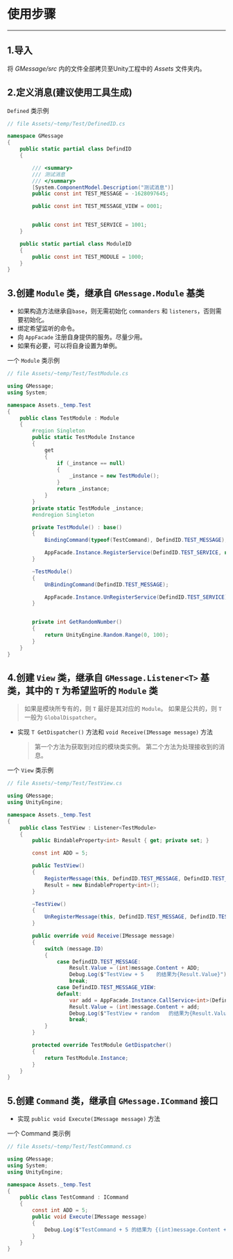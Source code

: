 # 使用步骤
---


## 1.导入
将 *GMessage/src* 内的文件全部拷贝至Unity工程中的 *Assets* 文件夹内。


## 2.定义消息(建议使用工具生成)

`Defined` 类示例
``` csharp
// file Assets/~temp/Test/DefinedID.cs

namespace GMessage
{
    public static partial class DefindID
    {

        /// <summary>
        /// 测试消息
        /// </summary>
        [System.ComponentModel.Description("测试消息")]
        public const int TEST_MESSAGE = -1628097645;

        public const int TEST_MESSAGE_VIEW = 0001;


        public const int TEST_SERVICE = 1001;
    }

    public static partial class ModuleID
    {
        public const int TEST_MODULE = 1000;
    }
}
```


## 3.创建 `Module` 类，继承自 `GMessage.Module` 基类

* 如果构造方法继承自`base`，则无需初始化 `commanders` 和 `listeners`，否则需要初始化。
* 绑定希望监听的命令。
* 向 `AppFacade` 注册自身提供的服务。尽量少用。
* 如果有必要，可以将自身设置为单例。

一个 `Module` 类示例
``` csharp
// file Assets/~temp/Test/TestModule.cs

using GMessage;
using System;

namespace Assets._temp.Test
{
    public class TestModule : Module
    {
        #region Singleton
        public static TestModule Instance
        {
            get
            {
                if (_instance == null)
                {
                    _instance = new TestModule();
                }
                return _instance;
            }
        }
        private static TestModule _instance;
        #endregion Singleton

        private TestModule() : base()
        {
            BindingCommand(typeof(TestCommand), DefindID.TEST_MESSAGE);

            AppFacade.Instance.RegisterService(DefindID.TEST_SERVICE, new CommonService(new Func<int>(GetRandomNumber)));
        }

        ~TestModule()
        {
            UnBindingCommand(DefindID.TEST_MESSAGE);

            AppFacade.Instance.UnRegisterService(DefindID.TEST_SERVICE);
        }


        private int GetRandomNumber()
        {
            return UnityEngine.Random.Range(0, 100);
        }
    }
}
```


## 4.创建 `View` 类，继承自 `GMessage.Listener<T>` 基类，其中的 `T` 为希望监听的 `Module` 类

> 如果是模块所专有的，则 `T` 最好是其对应的 `Module`。
> 如果是公共的，则 `T` 一般为 `GlobalDispatcher`。

* 实现 `T GetDispatcher()` 方法和 `void Receive(IMessage message)` 方法

    > 第一个方法为获取到对应的模块类实例。
    > 第二个方法为处理接收到的消息。

一个 `View` 类示例
``` csharp
// file Assets/~temp/Test/TestView.cs

using GMessage;
using UnityEngine;

namespace Assets._temp.Test
{
    public class TestView : Listener<TestModule>
    {
        public BindableProperty<int> Result { get; private set; }

        const int ADD = 5;

        public TestView()
        {
            RegisterMessage(this, DefindID.TEST_MESSAGE, DefindID.TEST_MESSAGE_VIEW);
            Result = new BindableProperty<int>();
        }

        ~TestView()
        {
            UnRegisterMessage(this, DefindID.TEST_MESSAGE, DefindID.TEST_MESSAGE_VIEW);
        }

        public override void Receive(IMessage message)
        {
            switch (message.ID)
            {
                case DefindID.TEST_MESSAGE:
                    Result.Value = (int)message.Content + ADD;
                    Debug.Log($"TestView + 5    的结果为{Result.Value}");
                    break;
                case DefindID.TEST_MESSAGE_VIEW:
                default:
                    var add = AppFacade.Instance.CallService<int>(DefindID.TEST_SERVICE);
                    Result.Value = (int)message.Content + add;
                    Debug.Log($"TestView + random   的结果为{Result.Value}");
                    break;
            }
        }

        protected override TestModule GetDispatcher()
        {
            return TestModule.Instance;
        }
    }
}

```


## 5.创建 `Command` 类，继承自 `GMessage.ICommand` 接口

* 实现 `public void Execute(IMessage message)` 方法

一个 Command 类示例
``` csharp
// file Assets/~temp/Test/TestCommand.cs

using GMessage;
using System;
using UnityEngine;

namespace Assets._temp.Test
{
    public class TestCommand : ICommand
    {
        const int ADD = 5;
        public void Execute(IMessage message)
        {
            Debug.Log($"TestCommand + 5 的结果为 {(int)message.Content + ADD}");
        }
    }
}
```
